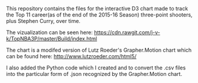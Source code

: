 This repository contains the files for the interactive D3 chart made to track the Top 11 career(as of the end of the 2015-16 Season) three-point shooters, plus Stephen Curry, over time.

The vizualization can be seen here:
https://cdn.rawgit.com/j-v-k/TopNBA3P/master/Build/index.html

The chart is a modifed version of Lutz Roeder's Grapher.Motion chart which can be found here: http://www.lutzroeder.com/html5/

I also added the Python code which I created and to convert the .csv files into the particular form of .json recognized by the Grapher.Motion chart. 

